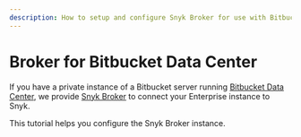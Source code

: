 ```yaml
---
description: How to setup and configure Snyk Broker for use with Bitbucket Data Center
---
```


# Broker for Bitbucket Data Center

If you have a private instance of a Bitbucket server running [Bitbucket Data Center](https://www.atlassian.com/enterprise/data-center/bitbucket), we provide [Snyk Broker](../../../../../integrate-with-snyk/snyk-broker/) to connect your Enterprise instance to Snyk.

This tutorial helps you configure the Snyk Broker instance.
